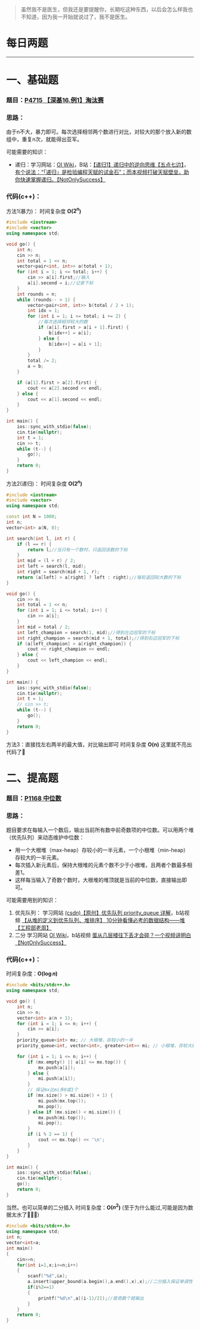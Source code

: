 >虽然我不是医生，但我还是要提醒你，长期吃这种东西，以后会怎么样我也不知道，因为我一开始就说过了，我不是医生。

# 每日两题
---


# 一、基础题
### 题目：[P4715 【深基16.例1】淘汰赛](https://www.luogu.com.cn/problem/P4715)
### 思路：
由于n不大，暴力即可。每次选择相邻两个数进行对比，对较大的那个放入新的数组中，重复n次，就能得出亚军。

可能需要的知识：
- 递归：学习网站：[OI Wiki](https://oi-wiki.org/basic/divide-and-conquer/)，B站：[【递归1】递归中的逆向思维【五点七边】](https://www.bilibili.com/video/BV1214y157HG?spm_id_from=333.788.recommend_more_video.-1&vd_source=933c136d6897dbf20ff125fb1209208f)，[有个说法：“「递归」是检验编程天赋的试金石”；而本视频打破天赋壁垒，助你快速掌握递归。【NotOnlySuccess】](https://www.bilibili.com/video/BV1LiS1YSEgF/?spm_id_from=333.337.search-card.all.click&vd_source=933c136d6897dbf20ff125fb1209208f)

### 代码(c++)：
方法1(暴力)：
时间复杂度 **O($2^n$)**  

```cpp
#include <iostream>
#include <vector>
using namespace std;

void go() {
    int n;
    cin >> n;
    int total = 1 << n;
    vector<pair<int, int>> a(total + 1);
    for (int i = 1; i <= total; i++) {
        cin >> a[i].first;//输入
        a[i].second = i;//记录下标
    }
    int rounds = n;
    while (rounds-- > 1) {
        vector<pair<int, int>> b(total / 2 + 1);
        int idx = 1;
        for (int i = 1; i <= total; i += 2) {
            //每次选择相邻较大的数
            if (a[i].first > a[i + 1].first) {
                b[idx++] = a[i];
            } else {
                b[idx++] = a[i + 1];
            }
        }
        total /= 2;
        a = b;
    }

    if (a[1].first > a[2].first) {
        cout << a[2].second << endl;
    } else {
        cout << a[1].second << endl;
    }
}

int main() {
    ios::sync_with_stdio(false);
    cin.tie(nullptr);
    int t = 1;
    cin >> t;
    while (t--) {
        go();
    }
    return 0;
}
```

方法2(递归)：
时间复杂度 **O($2^n$)** 

```cpp
#include <iostream>
#include <vector>
using namespace std;

const int N = 1000;
int n;
vector<int> a(N, 0);

int search(int l, int r) {
    if (l == r) {
        return l;//当只有一个数时，只返回该数的下标
    }
    int mid = (l + r) / 2;
    int left = search(l, mid);
    int right = search(mid + 1, r);
    return (a[left] > a[right] ? left : right);//每轮返回较大数的下标
}

void go() {
    cin >> n;
    int total = 1 << n;
    for (int i = 1; i <= total; i++) {
        cin >> a[i];
    }
    int mid = total / 2;
    int left_champion = search(1, mid);//得到左边冠军的下标
    int right_champion = search(mid + 1, total);//得到右边冠军的下标
    if (a[left_champion] > a[right_champion]) {
        cout << right_champion << endl;
    } else {
        cout << left_champion << endl;
    }
}

int main() {
    ios::sync_with_stdio(false);
    cin.tie(nullptr);
    int t = 1;
    // cin >> t;
    while (t--) {
        go();
    }
    return 0;
}
```

方法3：直接找左右两半的最大值，对比输出即可
时间复杂度 **O(n)**
这里就不亮出代码了🙂


# 二、提高题
### 题目：[P1168 中位数](https://www.luogu.com.cn/problem/P1168)
### 思路：
题目要求在每输入一个数后，输出当前所有数中前奇数项的中位数。可以用两个堆（优先队列）来动态维护中位数：  
- 用一个大根堆（max-heap）存较小的一半元素，一个小根堆（min-heap）存较大的一半元素。  
- 每次插入新元素后，保持大根堆的元素个数不少于小根堆，且两者个数最多相差1。  
- 这样每当输入了奇数个数时，大根堆的堆顶就是当前的中位数，直接输出即可。  

可能需要用到的知识：
1. 优先队列：
学习网站 [(csdn)【原创】优先队列 priority_queue 详解](https://blog.csdn.net/c20182030/article/details/70757660)，b站视频 [【从堆的定义到优先队列、堆排序】 10分钟看懂必考的数据结构——堆【工程部老周】](https://www.bilibili.com/video/BV1AF411G7cA/?spm_id_from=333.337.search-card.all.click&vd_source=933c136d6897dbf20ff125fb1209208f)
2. 二分
学习网站 [OI Wiki](https://oi-wiki.org/basic/binary/)，b站视频 [蛋从几层楼往下丢才会碎？一个视频讲明白【NotOnlySuccess】](https://www.bilibili.com/video/BV1DzXzYPEYT/?spm_id_from=333.337.search-card.all.click&vd_source=933c136d6897dbf20ff125fb1209208f) 

### 代码(c++)：
时间复杂度：**O($\log n$)**

```cpp
#include <bits/stdc++.h>
using namespace std;

void go() {
    int n;
    cin >> n;
    vector<int> a(n + 1);
    for (int i = 1; i <= n; i++) {
        cin >> a[i];
    }
    priority_queue<int> mx; // 大根堆，存较小的一半
    priority_queue<int, vector<int>, greater<int>> mi; // 小根堆，存较大的一半

    for (int i = 1; i <= n; i++) {
        if (mx.empty() || a[i] <= mx.top()) {
            mx.push(a[i]);
        } else {
            mi.push(a[i]);
        }
        // 保证mx比mi多0或1个
        if (mx.size() > mi.size() + 1) {
            mi.push(mx.top());
            mx.pop();
        } else if (mx.size() < mi.size()) {
            mx.push(mi.top());
            mi.pop();
        }
        if (i % 2 == 1) {
            cout << mx.top() << '\n';
        }
    }
}

int main() {
    ios::sync_with_stdio(false);
    cin.tie(nullptr);
    go();
    return 0;
}
```

当然，也可以简单的二分插入
时间复杂度：**O($n^2$)**
(至于为什么能过,可能是因为数据太水了🤣🤣🤣)

```cpp
#include <bits/stdc++.h>
using namespace std;
int n;
vector<int>a;
int main()
{
    cin>>n;
    for(int i=1,x;i<=n;i++)
    {
        scanf("%d",&x);
        a.insert(upper_bound(a.begin(),a.end(),x),x);//二分插入保证单调性
        if(i%2==1)
        {
            printf("%d\n",a[(i-1)/2]);//是奇数个就输出
        }
    }
    return 0;
}
```

